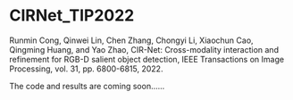 # CIRNet_TIP2022

Runmin Cong, Qinwei Lin, Chen Zhang, Chongyi Li, Xiaochun Cao, Qingming Huang, and Yao Zhao, CIR-Net: Cross-modality interaction and refinement for RGB-D salient object detection, IEEE Transactions on Image Processing, vol. 31, pp. 6800-6815, 2022.

The code and results are coming soon......
